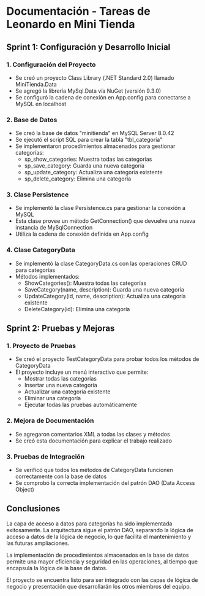 # Documentación - Tareas de Leonardo en Mini Tienda

## Sprint 1: Configuración y Desarrollo Inicial

### 1. Configuración del Proyecto
- Se creó un proyecto Class Library (.NET Standard 2.0) llamado MiniTienda.Data
- Se agregó la librería MySql.Data vía NuGet (versión 9.3.0)
- Se configuró la cadena de conexión en App.config para conectarse a MySQL en localhost

### 2. Base de Datos
- Se creó la base de datos "minitienda" en MySQL Server 8.0.42
- Se ejecutó el script SQL para crear la tabla "tbl_categoria"
- Se implementaron procedimientos almacenados para gestionar categorías:
  - sp_show_categories: Muestra todas las categorías
  - sp_save_category: Guarda una nueva categoría
  - sp_update_category: Actualiza una categoría existente
  - sp_delete_category: Elimina una categoría

### 3. Clase Persistence
- Se implementó la clase Persistence.cs para gestionar la conexión a MySQL
- Esta clase provee un método GetConnection() que devuelve una nueva instancia de MySqlConnection
- Utiliza la cadena de conexión definida en App.config

### 4. Clase CategoryData
- Se implementó la clase CategoryData.cs con las operaciones CRUD para categorías
- Métodos implementados:
  - ShowCategories(): Muestra todas las categorías
  - SaveCategory(name, description): Guarda una nueva categoría
  - UpdateCategory(id, name, description): Actualiza una categoría existente
  - DeleteCategory(id): Elimina una categoría

## Sprint 2: Pruebas y Mejoras

### 1. Proyecto de Pruebas
- Se creó el proyecto TestCategoryData para probar todos los métodos de CategoryData
- El proyecto incluye un menú interactivo que permite:
  - Mostrar todas las categorías
  - Insertar una nueva categoría
  - Actualizar una categoría existente
  - Eliminar una categoría
  - Ejecutar todas las pruebas automáticamente

### 2. Mejora de Documentación
- Se agregaron comentarios XML a todas las clases y métodos
- Se creó esta documentación para explicar el trabajo realizado

### 3. Pruebas de Integración
- Se verificó que todos los métodos de CategoryData funcionen correctamente con la base de datos
- Se comprobó la correcta implementación del patrón DAO (Data Access Object)

## Conclusiones

La capa de acceso a datos para categorías ha sido implementada exitosamente. La arquitectura sigue el patrón DAO, separando la lógica de acceso a datos de la lógica de negocio, lo que facilita el mantenimiento y las futuras ampliaciones.

La implementación de procedimientos almacenados en la base de datos permite una mayor eficiencia y seguridad en las operaciones, al tiempo que encapsula la lógica de la base de datos.

El proyecto se encuentra listo para ser integrado con las capas de lógica de negocio y presentación que desarrollarán los otros miembros del equipo. 
